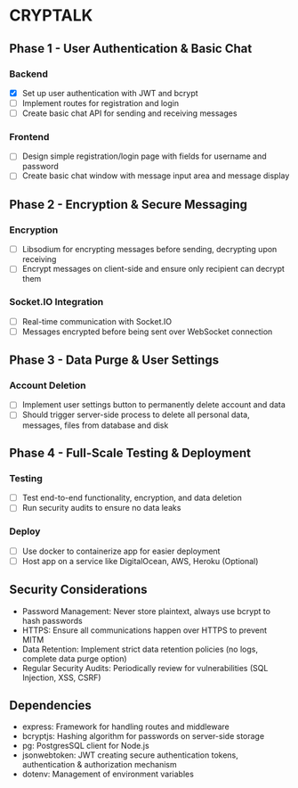 # CRYPTALK
## Phase 1 - User Authentication & Basic Chat
### Backend
- [x] Set up user authentication with JWT and bcrypt
- [ ] Implement routes for registration and login
- [ ] Create basic chat API for sending and receiving messages
### Frontend
- [ ] Design simple registration/login page with fields for username and password
- [ ] Create basic chat window with message input area and message display
## Phase 2 - Encryption & Secure Messaging
### Encryption
- [ ] Libsodium for encrypting messages before sending, decrypting upon receiving
- [ ] Encrypt messages on client-side and ensure only recipient can decrypt them
### Socket.IO Integration
- [ ] Real-time communication with Socket.IO
- [ ] Messages encrypted before being sent over WebSocket connection
## Phase 3 - Data Purge & User Settings
### Account Deletion
- [ ] Implement user settings button to permanently delete account and data
- [ ] Should trigger server-side process to delete all personal data, messages, files from database and disk
## Phase 4 - Full-Scale Testing & Deployment
### Testing
- [ ] Test end-to-end functionality, encryption, and data deletion
- [ ] Run security audits to ensure no data leaks
### Deploy
- [ ] Use docker to containerize app for easier deployment
- [ ] Host app on a service like DigitalOcean, AWS, Heroku (Optional)

## Security Considerations
- Password Management: Never store plaintext, always use bcrypt to hash passwords
- HTTPS: Ensure all communications happen over HTTPS to prevent MITM
- Data Retention: Implement strict data retention policies (no logs, complete data purge option)
- Regular Security Audits: Periodically review for vulnerabilities (SQL Injection, XSS, CSRF)

## Dependencies
- express: Framework for handling routes and middleware
- bcryptjs: Hashing algorithm for passwords on server-side storage
- pg: PostgresSQL client for Node.js
- jsonwebtoken: JWT creating secure authentication tokens, authentication & authorization mechanism
- dotenv: Management of environment variables
